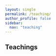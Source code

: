 ```yaml
---
layout: single
permalink: /teaching/
author_profile: false
sidebar:
  nav: "teaching"
---
```


## Teachings
